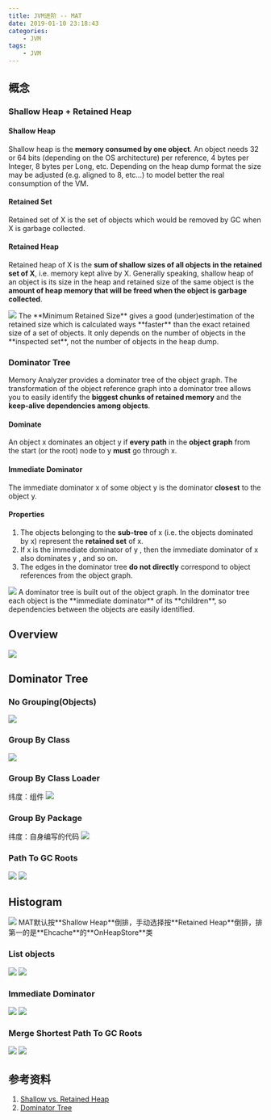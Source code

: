 ```yaml
---
title: JVM进阶 -- MAT
date: 2019-01-10 23:18:43
categories:
    - JVM
tags:
    - JVM
---
```


## 概念

### Shallow Heap + Retained Heap

#### Shallow Heap
Shallow heap is the **memory consumed by one object**. An object needs 32 or 64 bits (depending on the OS architecture) per reference, 4 bytes per Integer, 8 bytes per Long, etc. Depending on the heap dump format the size may be adjusted (e.g. aligned to 8, etc...) to model better the real consumption of the VM.

#### Retained Set
Retained set of X is the set of objects which would be removed by GC when X is garbage collected.

#### Retained Heap
Retained heap of X is the **sum of shallow sizes of all objects in the retained set of X**, i.e. memory kept alive by X.
Generally speaking, shallow heap of an object is its size in the heap and retained size of the same object is the **amount of heap memory that will be freed when the object is garbage collected**.

<!-- more -->

<img src="https://jvm-1253868755.cos.ap-guangzhou.myqcloud.com/advanced/jvm-advanced-mat-shallow-retained.png" />
The **Minimum Retained Size** gives a good (under)estimation of the retained size which is calculated ways **faster** than the exact retained size of a set of objects. It only depends on the number of objects in the **inspected set**, not the number of objects in the heap dump.

### Dominator Tree
Memory Analyzer provides a dominator tree of the object graph. The transformation of the object reference graph into a dominator tree allows you to easily identify the **biggest chunks of retained memory** and the **keep-alive dependencies among objects**.

#### Dominate
An object x dominates an object y if **every path** in the **object graph** from the start (or the root) node to y **must** go through x.

#### Immediate Dominator
The immediate dominator x of some object y is the dominator **closest** to the object y.

#### Properties
1. The objects belonging to the **sub-tree** of x (i.e. the objects dominated by x) represent the **retained set** of x.
2. If x is the immediate dominator of y , then the immediate dominator of x also dominates y , and so on.
3. The edges in the dominator tree **do not directly** correspond to object references from the object graph.

<img src="https://jvm-1253868755.cos.ap-guangzhou.myqcloud.com/advanced/jvm-advanced-mat-dominator-tree.png" />
A dominator tree is built out of the object graph. In the dominator tree each object is the **immediate dominator** of its **children**, so dependencies between the objects are easily identified.

## Overview
<img src="https://jvm-1253868755.cos.ap-guangzhou.myqcloud.com/advanced/jvm-advanced-mat-overview.png" />

## Dominator Tree

### No Grouping(Objects)
<img src="https://jvm-1253868755.cos.ap-guangzhou.myqcloud.com/advanced/jvm-advanced-mat-dominator-tree-object.png" />

### Group By Class
<img src="https://jvm-1253868755.cos.ap-guangzhou.myqcloud.com/advanced/jvm-advanced-mat-dominator-tree-class.png" />

### Group By Class Loader
纬度：组件
<img src="https://jvm-1253868755.cos.ap-guangzhou.myqcloud.com/advanced/jvm-advanced-mat-dominator-tree-classloader.png" />

### Group By Package
纬度：自身编写的代码
<img src="https://jvm-1253868755.cos.ap-guangzhou.myqcloud.com/advanced/jvm-advanced-mat-dominator-tree-package.png" />

### Path To GC Roots
<img src="https://jvm-1253868755.cos.ap-guangzhou.myqcloud.com/advanced/jvm-advanced-mat-dominator-tree-path-to-root.png" />
<img src="https://jvm-1253868755.cos.ap-guangzhou.myqcloud.com/advanced/jvm-advanced-mat-dominator-tree-path-to-root-1.png" />


## Histogram
<img src="https://jvm-1253868755.cos.ap-guangzhou.myqcloud.com/advanced/jvm-advanced-mat-histogram.png" />
MAT默认按**Shallow Heap**倒排，手动选择按**Retained Heap**倒排，排第一的是**Ehcache**的**OnHeapStore**类

### List objects
<img src="https://jvm-1253868755.cos.ap-guangzhou.myqcloud.com/advanced/jvm-advanced-mat-histogram-object-incoming-ref.png" />
<img src="https://jvm-1253868755.cos.ap-guangzhou.myqcloud.com/advanced/jvm-advanced-mat-histogram-object-incoming-ref-1.png" />

### Immediate Dominator
<img src="https://jvm-1253868755.cos.ap-guangzhou.myqcloud.com/advanced/jvm-advanced-mat-histogram-immediate-dominator.png" />
<img src="https://jvm-1253868755.cos.ap-guangzhou.myqcloud.com/advanced/jvm-advanced-mat-histogram-immediate-dominator-1.png" />

### Merge Shortest Path To GC Roots
<img src="https://jvm-1253868755.cos.ap-guangzhou.myqcloud.com/advanced/jvm-advanced-mat-histogram-path-to-root.png" />
<img src="https://jvm-1253868755.cos.ap-guangzhou.myqcloud.com/advanced/jvm-advanced-mat-histogram-path-to-root-1.png" />


## 参考资料
1. [Shallow vs. Retained Heap](https://help.eclipse.org/neon/index.jsp?topic=%2Forg.eclipse.mat.ui.help%2Fconcepts%2Fshallowretainedheap.html)
2. [Dominator Tree](https://help.eclipse.org/neon/index.jsp?topic=%2Forg.eclipse.mat.ui.help%2Fconcepts%2Fdominatortree.html)

<!-- indicate-the-source -->
